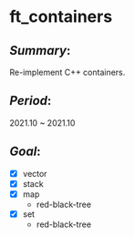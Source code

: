 # ft_containers

## *Summary*:
Re-implement C++ containers.

## *Period*:
2021.10 ~ 2021.10

## *Goal*:
- [x] vector
- [x] stack
- [x] map
  - red-black-tree
- [x] set
  - red-black-tree
  
